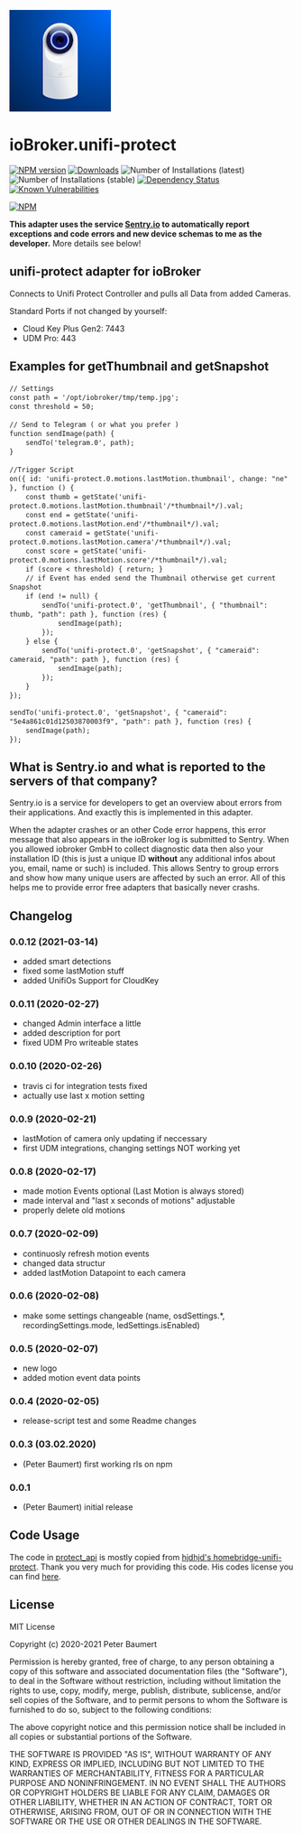 ![Logo](admin/unifi-protect.png)
# ioBroker.unifi-protect

[![NPM version](http://img.shields.io/npm/v/iobroker.unifi-protect.svg)](https://www.npmjs.com/package/iobroker.unifi-protect)
[![Downloads](https://img.shields.io/npm/dm/iobroker.unifi-protect.svg)](https://www.npmjs.com/package/iobroker.unifi-protect)
![Number of Installations (latest)](http://iobroker.live/badges/unifi-protect-installed.svg)
![Number of Installations (stable)](http://iobroker.live/badges/unifi-protect-stable.svg)
[![Dependency Status](https://img.shields.io/david/peterbaumert/iobroker.unifi-protect.svg)](https://david-dm.org/peterbaumert/iobroker.unifi-protect)
[![Known Vulnerabilities](https://snyk.io/test/github/peterbaumert/ioBroker.unifi-protect/badge.svg)](https://snyk.io/test/github/peterbaumert/ioBroker.unifi-protect)

[![NPM](https://nodei.co/npm/iobroker.unifi-protect.png?downloads=true)](https://nodei.co/npm/iobroker.unifi-protect/)

**This adapter uses the service [Sentry.io](https://sentry.io) to automatically report exceptions and code errors and new device schemas to me as the developer.** More details see below!

## unifi-protect adapter for ioBroker

Connects to Unifi Protect Controller and pulls all Data from added Cameras.

Standard Ports if not changed by yourself:
 - Cloud Key Plus Gen2: 7443
 - UDM Pro: 443


## Examples for getThumbnail and getSnapshot

```
// Settings
const path = '/opt/iobroker/tmp/temp.jpg';
const threshold = 50;

// Send to Telegram ( or what you prefer )
function sendImage(path) {
    sendTo('telegram.0', path);
}

//Trigger Script
on({ id: 'unifi-protect.0.motions.lastMotion.thumbnail', change: "ne" }, function () {
    const thumb = getState('unifi-protect.0.motions.lastMotion.thumbnail'/*thumbnail*/).val;
    const end = getState('unifi-protect.0.motions.lastMotion.end'/*thumbnail*/).val;
    const cameraid = getState('unifi-protect.0.motions.lastMotion.camera'/*thumbnail*/).val;
    const score = getState('unifi-protect.0.motions.lastMotion.score'/*thumbnail*/).val;
    if (score < threshold) { return; }
    // if Event has ended send the Thumbnail otherwise get current Snapshot
    if (end != null) {
        sendTo('unifi-protect.0', 'getThumbnail', { "thumbnail": thumb, "path": path }, function (res) {
            sendImage(path);
        });
    } else {
        sendTo('unifi-protect.0', 'getSnapshot', { "cameraid": cameraid, "path": path }, function (res) {
            sendImage(path);
        });
    }
});
```

```
sendTo('unifi-protect.0', 'getSnapshot', { "cameraid": "5e4a861c01d12503870003f9", "path": path }, function (res) {
    sendImage(path);
});
```

## What is Sentry.io and what is reported to the servers of that company?
Sentry.io is a service for developers to get an overview about errors from their applications. And exactly this is implemented in this adapter.

When the adapter crashes or an other Code error happens, this error message that also appears in the ioBroker log is submitted to Sentry. When you allowed iobroker GmbH to collect diagnostic data then also your installation ID (this is just a unique ID **without** any additional infos about you, email, name or such) is included. This allows Sentry to group errors and show how many unique users are affected by such an error. All of this helps me to provide error free adapters that basically never crashs.

## Changelog

### 0.0.12 (2021-03-14)
* added smart detections
* fixed some lastMotion stuff
* added UnifiOs Support for CloudKey

### 0.0.11 (2020-02-27)
* changed Admin interface a little
* added description for port
* fixed UDM Pro writeable states

### 0.0.10 (2020-02-26)
* travis ci for integration tests fixed
* actually use last x motion setting

### 0.0.9 (2020-02-21)
* lastMotion of camera only updating if neccessary
* first UDM integrations, changing settings NOT working yet

### 0.0.8 (2020-02-17)
* made motion Events optional (Last Motion is always stored)
* made interval and "last x seconds of motions" adjustable
* properly delete old motions

### 0.0.7 (2020-02-09)
* continuosly refresh motion events
* changed data structur
* added lastMotion Datapoint to each camera

### 0.0.6 (2020-02-08)
* make some settings changeable (name, osdSettings.*, recordingSettings.mode, ledSettings.isEnabled)

### 0.0.5 (2020-02-07)
* new logo
* added motion event data points

### 0.0.4 (2020-02-05)
* release-script test and some Readme changes

### 0.0.3 (03.02.2020)
* (Peter Baumert) first working rls on npm

### 0.0.1
* (Peter Baumert) initial release

## Code Usage
The code in [protect_api](./protect_api) is mostly copied from [hjdhjd's homebridge-unifi-protect](https://github.com/hjdhjd/homebridge-unifi-protect).
Thank you very much for providing this code. His codes license you can find [here](https://github.com/hjdhjd/homebridge-unifi-protect/blob/master/LICENSE.md).


## License
MIT License

Copyright (c) 2020-2021 Peter Baumert

Permission is hereby granted, free of charge, to any person obtaining a copy
of this software and associated documentation files (the "Software"), to deal
in the Software without restriction, including without limitation the rights
to use, copy, modify, merge, publish, distribute, sublicense, and/or sell
copies of the Software, and to permit persons to whom the Software is
furnished to do so, subject to the following conditions:

The above copyright notice and this permission notice shall be included in all
copies or substantial portions of the Software.

THE SOFTWARE IS PROVIDED "AS IS", WITHOUT WARRANTY OF ANY KIND, EXPRESS OR
IMPLIED, INCLUDING BUT NOT LIMITED TO THE WARRANTIES OF MERCHANTABILITY,
FITNESS FOR A PARTICULAR PURPOSE AND NONINFRINGEMENT. IN NO EVENT SHALL THE
AUTHORS OR COPYRIGHT HOLDERS BE LIABLE FOR ANY CLAIM, DAMAGES OR OTHER
LIABILITY, WHETHER IN AN ACTION OF CONTRACT, TORT OR OTHERWISE, ARISING FROM,
OUT OF OR IN CONNECTION WITH THE SOFTWARE OR THE USE OR OTHER DEALINGS IN THE
SOFTWARE.